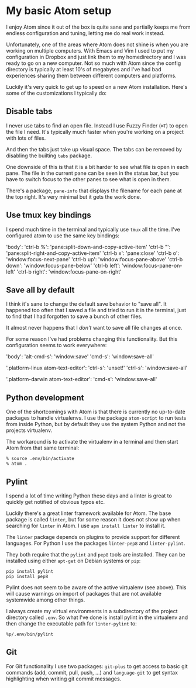 My basic Atom setup
===================

I enjoy Atom since it out of the box is quite sane and partially keeps me
from endless configuration and tuning, letting me do real work instead.

Unfortunately, one of the areas where Atom does not shine is when you are
working on multiple computers. With Emacs and Vim I used to put my configuration
in Dropbox and just link them to my homedirectory and I was ready to go on
a new computer. Not so much with Atom since the config directory is typically
at least 10's of megabytes and I've had bad experiences sharing them between
different computers and platforms.

Luckily it's very quick to get up to speed on a new Atom installation.
Here's some of the customizations I typically do:

Disable tabs
------------

I never use tabs to find an open file. Instead I use Fuzzy Finder (`⌘T`)
to open the file I need. It's typically much faster when you're working
on a project with lots of files.

And then the tabs just take up visual space. The tabs can be removed by
disabling the builting `tabs` package.

One downside of this is that it is a bit harder to see what file is open in
each pane. The file in the current pane can be seen in the status bar, but
you have to switch focus to the other panes to see what is open in them.

There's a package, `pane-info` that displays the filename for each pane
at the top right. It's very minimal but it gets the work done.

Use tmux key bindings
---------------------

I spend much time in the terminal and typically use `tmux` all the time.
I've configured atom to use the same key bindings:

'body':
  'ctrl-b %': 'pane:split-down-and-copy-active-item'
  'ctrl-b "': 'pane:split-right-and-copy-active-item'
  'ctrl-b x': 'pane:close'
  'ctrl-b o': 'window:focus-next-pane'
  'ctrl-b up': 'window:focus-pane-above'
  'ctrl-b down': 'window:focus-pane-below'
  'ctrl-b left': 'window:focus-pane-on-left'
  'ctrl-b right': 'window:focus-pane-on-right'

Save all by default
-------------------

I think it's sane to change the default save behavior to "save all". It
happened too often that I saved a file and tried to run it in the terminal,
just to find that I had forgotten to save a bunch of other files.

It almost never happens that I *don't* want to save all file changes at once.

For some reason I've had problems changing this functionality. But this
configuration seems to work everywhere:

'body':
  'alt-cmd-s': 'window:save'
  'cmd-s': 'window:save-all'

'.platform-linux atom-text-editor':
  'ctrl-s': 'unset!'
  'ctrl-s': 'window:save-all'

'.platform-darwin atom-text-editor':
  'cmd-s': 'window:save-all'


Python development
------------------

One of the shortcomings with Atom is that there is currently no up-to-date
packages to handle virtualenvs. I use the package `atom-script` to run tests
from inside Python, but by default they use the system Python and not the
projects virtualenv.

The workaround is to activate the virtualenv in a terminal and then
start Atom from that same terminal:

~~~
% source .env/bin/activate
% atom .
~~~

Pylint
------

I spend a lot of time writing Python these days and a linter is great to
quickly get notified of obvious typos etc.

Luckily there's a great linter framework available for Atom. The base
package is called `linter`, but for some reason it does not show up
when searching for `linter` in Atom. I use `apm install linter` to install it.

The `linter` package depends on plugins to provide support for different
languages. For Python I use the packages `linter-pep8` and `linter-pylint`.

They both require that the `pylint` and `pep8` tools are installed. They can be
installed using either `apt-get` on Debian systems or `pip`:

~~~
pip install pylint
pip install pep8
~~~

Pylint does not seem to be aware of the active virtualenv (see above). This
will cause warnings on import of packages that are not available systemwide
among other things.

I always create my virtual environments in a subdirectory of the project
directory called `.env`. So what I've done is install pylint in the virtualenv
and then change the executable path for `linter-pylint` to:

~~~
%p/.env/bin/pylint
~~~

Git
---

For Git functionality I use two packages: `git-plus` to get access to basic
git commands (add, commit, pull, push, ...) and `language-git` to get
syntax highlighting when writing git commit messages.
